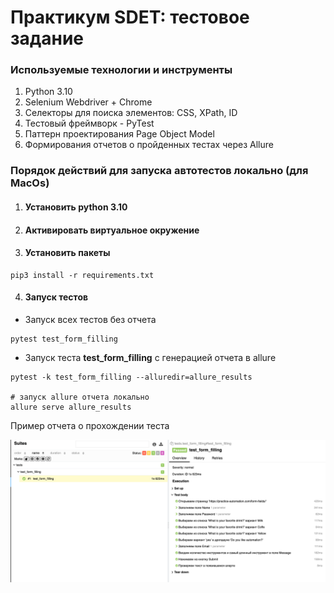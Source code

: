 # Практикум SDET: тестовое задание

### Используемые технологии и инструменты
1) Python 3.10
2) Selenium Webdriver + Chrome
3) Cелекторы для поиска элементов: CSS, XPath, ID
4) Тестовый фреймворк - PyTest
5) Паттерн проектирования Page Object Model
6) Формирования отчетов о пройденных тестах через Allure


### Порядок действий для запуска автотестов локально (для MacOs)

1. #### Установить python 3.10
2. #### Активировать виртуальное окружение

3. #### Установить пакеты
```
pip3 install -r requirements.txt
```
4. #### Запуск тестов 
* Запуск всех тестов без отчета
```
pytest test_form_filling
```

* Запуск теста **test_form_filling** с генерацией отчета в allure
```
pytest -k test_form_filling --alluredir=allure_results

# запуск allure отчета локально
allure serve allure_results
```
Пример отчета о прохождении теста

![img.png](img.png)
